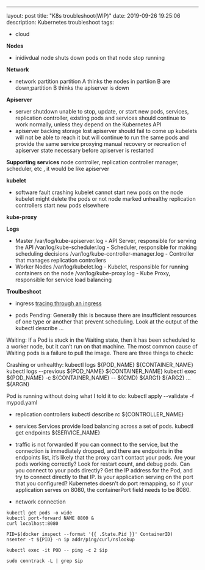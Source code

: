 ---
layout: post
title: "K8s troubleshoot(WIP)"
date: 2019-09-26 19:25:06
description: Kubernetes troubleshoot
tags:
 - cloud

**Nodes**
- inidivdual node shuts down
pods on that node stop running

**Network**
- network partition
partition A thinks the nodes in partiion B are down;partition B thinks the apiserver is down

**Apiserver**
- server shutdown
unable to stop, update, or start new pods, services, replication controller, existing pods and services should continue to work normally, unless they depend on the Kubernetes API
- apiserver backing storage lost
apiserver should fail to come up
kubelets will not be able to reach it but will continue to run the same pods and provide the same service proxying
manual recovery or recreation of apiserver state necessary before apiserver is restarted

**Supporting services**
node controller, replication controller manager, scheduler, etc , it would be like apiserver

**kubelet**
- software fault
crashing kubelet cannot start new pods on the node
kubelet might delete the pods or not
node marked unhealthy
replication controllers start new pods elsewhere

**kube-proxy**


**Logs**
- Master
/var/log/kube-apiserver.log - API Server, responsible for serving the API
/var/log/kube-scheduler.log - Scheduler, responsible for making scheduling decisions
/var/log/kube-controller-manager.log - Controller that manages replication controllers
- Worker Nodes
/var/log/kubelet.log - Kubelet, responsible for running containers on the node
/var/log/kube-proxy.log - Kube Proxy, responsible for service load balancing


**Troulbeshoot**
- ingress
[tracing through an ingress](https://managedkube.com/kubernetes/trace/ingress/service/port/not/matching/pod/k8sbot/2019/02/13/trace-ingress.html)

- pods
Pending: Generally this is because there are insufficient resources of one type or another that prevent scheduling. Look at the output of the kubectl describe ... 

Waiting: If a Pod is stuck in the Waiting state, then it has been scheduled to a worker node, but it can’t run on that machine. The most common cause of Waiting pods is a failure to pull the image. There are three things to check:

Crashing or unhealthy: 
kubectl logs ${POD_NAME} ${CONTAINER_NAME}
kubectl logs --previous ${POD_NAME} ${CONTAINER_NAME}
kubectl exec ${POD_NAME} -c ${CONTAINER_NAME} -- ${CMD} ${ARG1} ${ARG2} ... ${ARGN}

Pod is running without doing what I told it to do:
kubectl apply --validate -f mypod.yaml

- replication controllers
kubectl describe rc ${CONTROLLER_NAME}

- services
Services provide load balancing across a set of pods.
kubectl get endpoints ${SERVICE_NAME}

- traffic is not forwarded
If you can connect to the service, but the connection is immediately dropped, and there are endpoints in the endpoints list, it’s likely that the proxy can’t contact your pods.
Are your pods working correctly? Look for restart count, and debug pods.
Can you connect to your pods directly? Get the IP address for the Pod, and try to connect directly to that IP.
Is your application serving on the port that you configured? Kubernetes doesn’t do port remapping, so if your application serves on 8080, the containerPort field needs to be 8080.

- network connection
```
kubectl get pods -o wide
kubectl port-forward NAME 8800 &
curl localhost:8080
```
```
PID=$(docker inspect --format '{{ .State.Pid }}' ContainerID)
nsenter -t ${PID} -n ip addr/ping/curl/nslookup
```
```
kubectl exec -it POD -- ping -c 2 $ip
```
```
sudo conntrack -L | grep $ip
```
